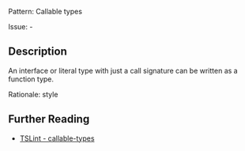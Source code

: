 Pattern: Callable types

Issue: -

## Description

An interface or literal type with just a call signature can be written as a function type.  
  
Rationale: style

## Further Reading

* [TSLint - callable-types](https://palantir.github.io/tslint/rules/callable-types)